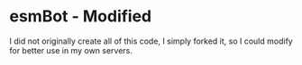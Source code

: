 # esmBot - Modified 
I did not originally create all of this code, I simply forked it, so I could modify for better use in my own servers.